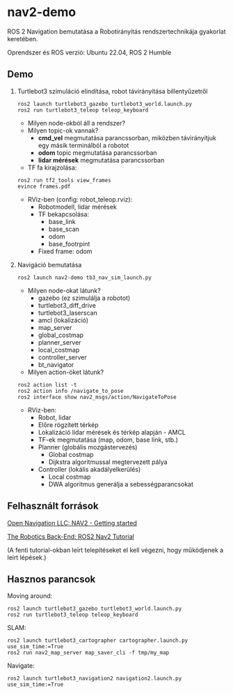 # nav2-demo

ROS 2 Navigation bemutatása a Robotirányítás rendszertechnikája gyakorlat keretében.

Oprendszer és ROS verzió: Ubuntu 22.04, ROS 2 Humble

## Demo

1. Turtlebot3 szimuláció elindítása, robot távirányítása billentyűzetről
   ```
   ros2 launch turtlebot3_gazebo turtlebot3_world.launch.py
   ros2 run turtlebot3_teleop teleop_keyboard
   ```
   - Milyen node-okból áll a rendszer?
   - Milyen topic-ok vannak?
     - **cmd_vel** megmutatása parancssorban, miközben távirányítjuk egy másik terminálból a robotot
     - **odom** topic megmutatása parancssorban
     - **lidar mérések** megmutatása parancssorban
   - TF fa kirajzolása:
   ```
   ros2 run tf2_tools view_frames
   evince frames.pdf
   ```
   - RViz-ben (config: robot_teleop.rviz):
     - Robotmodell, lidar mérések
     - TF bekapcsolása:
       - base_link
       - base_scan
       - odom
       - base_footrpint
     - Fixed frame: odom

3. Navigáció bemutatása
   ```
   ros2 launch nav2-demo tb3_nav_sim_launch.py
   ```
   - Milyen node-okat látunk?
     - gazebo (ez szimulálja a robotot)
     - turtlebot3\_diff\_drive
     - turtlebot3_laserscan
     - amcl (lokalizáció)
     - map_server
     - global_costmap
     - planner_server
     - local_costmap
     - controller_server
     - bt_navigator
   - Milyen action-öket látunk?
   ```
   ros2 action list -t
   ros2 action info /navigate_to_pose
   ros2 interface show nav2_msgs/action/NavigateToPose
   ```
   - RViz-ben:
     - Robot, lidar
     - Előre rögzített térkép
     - Lokalizáció lidar mérések és térkép alapján - AMCL
     - TF-ek megmutatása (map, odom, base link, stb.)
     - Planner (globális mozgástervezés)
       - Global costmap
       - Dijkstra algoritmussal megtervezett pálya
     - Controller (lokális akadályelkerülés)
       - Local costmap
       - DWA algoritmus generálja a sebességparancsokat


## Felhasznált források

[Open Navigation LLC: NAV2 - Getting started](https://navigation.ros.org/getting_started/index.html)

[The Robotics Back-End: ROS2 Nav2 Tutorial](https://roboticsbackend.com/ros2-nav2-tutorial/)

(A fenti tutorial-okban leírt telepítéseket el kell végezni, hogy működjenek a leírt lépések.)

## Hasznos parancsok

Moving around:

```
ros2 launch turtlebot3_gazebo turtlebot3_world.launch.py
ros2 run turtlebot3_teleop teleop_keyboard
```

SLAM:

```
ros2 launch turtlebot3_cartographer cartographer.launch.py use_sim_time:=True
ros2 run nav2_map_server map_saver_cli -f tmp/my_map
```

Navigate:

```
ros2 launch turtlebot3_navigation2 navigation2.launch.py use_sim_time:=True
```